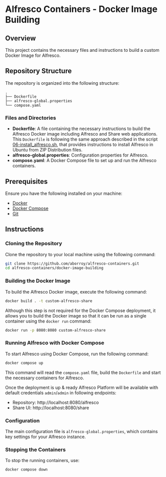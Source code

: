 # Alfresco Containers - Docker Image Building

## Overview

This project contains the necessary files and instructions to build a custom Docker Image for Alfresco.

## Repository Structure

The repository is organized into the following structure:

```
.
├── Dockerfile
├── alfresco-global.properties
└── compose.yaml
```

### Files and Directories

- **Dockerfile**: A file containing the necessary instructions to build the Alfresco Docker image including Alfresco and Share web applications. This `Dockerfile` is following the same approach described in the script [06-install_alfresco.sh](https://github.com/aborroy/alfresco-ubuntu-installer/blob/main/scripts/06-install_alfresco.sh), that provides instructions to install Alfresco in Ubuntu from ZIP Distribution files.
- **alfresco-global.properties**: Configuration properties for Alfresco.
- **compose.yaml**: A Docker Compose file to set up and run the Alfresco containers.

## Prerequisites

Ensure you have the following installed on your machine:

- [Docker](https://www.docker.com/get-started)
- [Docker Compose](https://docs.docker.com/compose/install/)
- [Git](https://git-scm.com/book/en/v2/Getting-Started-Installing-Git)

## Instructions

### Cloning the Repository

Clone the repository to your local machine using the following command:

```sh
git clone https://github.com/aborroy/alfresco-containers.git
cd alfresco-containers/docker-image-building
```

### Building the Docker Image

To build the Alfresco Docker image, execute the following command:

```sh
docker build . -t custom-alfresco-share
```

Although this step is not required for the Docker Compose deployment, it allows you to build the Docker image so that it can be run as a single container using the `docker run` command:

```sh
docker run -p 8080:8080 custom-alfresco-share
```

### Running Alfresco with Docker Compose

To start Alfresco using Docker Compose, run the following command:

```sh
docker compose up
```

This command will read the `compose.yaml` file, build the `Dockerfile` and start the necessary containers for Alfresco.

Once the deployment is up & ready Alfresco Platform will be available with default credentials `admin`/`admin` in following endpoints:

* Repository: http://localhost:8080/alfresco
* Share UI: http://localhost:8080/share


### Configuration

The main configuration file is `alfresco-global.properties`, which contains key settings for your Alfresco instance.

### Stopping the Containers

To stop the running containers, use:

```sh
docker compose down
```
